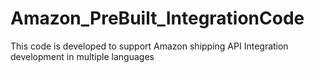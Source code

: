 # Amazon_PreBuilt_IntegrationCode
This code is developed to support Amazon shipping API Integration development in multiple languages
